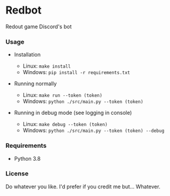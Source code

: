 # Redbot
Redout game Discord's bot

### Usage

- Installation
  - Linux: `make install`
  - Windows: `pip install -r requirements.txt`

- Running normally
  - Linux: `make run --token (token)`
  - Windows: `python ./src/main.py --token (token)`

- Running in debug mode (see logging in console)
  - Linux: `make debug --token (token)`
  - Windows: `python ./src/main.py --token (token) --debug`
 
 ### Requirements
 
 - Python 3.8
 
 ### License
 
 Do whatever you like. I'd prefer if you credit me but... Whatever.
